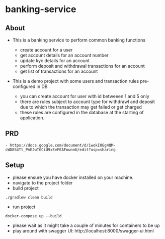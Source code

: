 # banking-service

## About
- This is a banking service to perform common banking functions
    - create account for a user
    - get account details for an account number
    - update kyc details for an account
    - perform deposit and withdrawal transactions for an account
    - get list of transactions for an account

- This is a demo project with some users and transaction rules pre-configured in DB
    - you can create account for user with id betweeen 1 and 5 only
    - there are rules subject to account type for withdrawl and deposit due to which the transaction may get failed or get charged
    - these rules are configured in the database at the starting of application.

## PRD
    - https://docs.google.com/document/d/1wokIOGg4QM-cWD8S4Tt_PmEJwTGCiU9xEvFEAFownnU/edit?usp=sharing

## Setup
- please ensure you have docker installed on your machine.
- navigate to the project folder
- build project 
```
./gradlew clean build 
```
- run project 
```
docker-compose up --build 
```
- please wait as it might take a couple of minutes for containers to be up
- play around with swagger UI: http://localhost:8000/swagger-ui.html 
